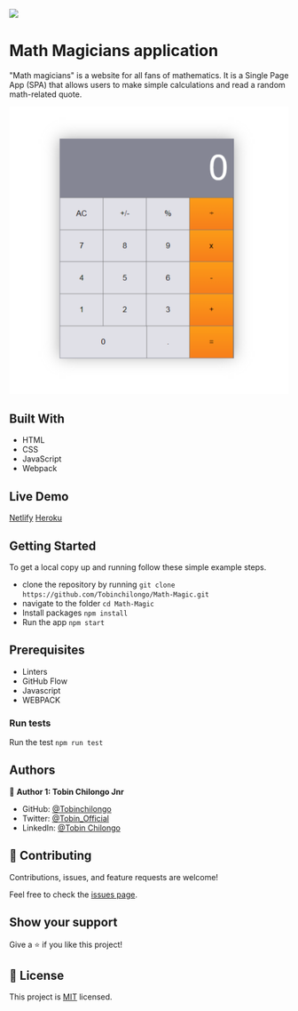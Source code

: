 ![](https://img.shields.io/badge/Microverse-blueviolet)

# Math Magicians application


"Math magicians" is a website for all fans of mathematics. It is a Single Page App (SPA) that allows users to make simple calculations and read a random math-related quote.

![screenshot](./images/screenshot.png)

## Built With

- HTML
- CSS
- JavaScript
- Webpack

## Live Demo 

[Netlify](https://math-magician-calculator.netlify.app)
[Heroku](https://mathmagician1.herokuapp.com/)

## Getting Started


To get a local copy up and running follow these simple example steps.


- clone the repository by running
``` git clone https://github.com/Tobinchilongo/Math-Magic.git ```
- navigate to the folder
``` cd Math-Magic ```
- Install packages
``` npm install ```
- Run the app
``` npm start ```


## Prerequisites
- Linters
- GitHub Flow
- Javascript
- WEBPACK

### Run tests
Run the test 
`npm run test`

## Authors

👤 **Author 1: Tobin Chilongo Jnr**
 

- GitHub: [@Tobinchilongo](https://github.com/Tobinchilongo)
- Twitter: [@Tobin_Official](https://twitter.com/Tobin_Official)
- LinkedIn: [@Tobin Chilongo](https://www.linkedin.com/in/tobin-chilongo-a6736415a/)



## 🤝 Contributing

Contributions, issues, and feature requests are welcome!

Feel free to check the [issues page](../../issues/).

## Show your support

Give a ⭐️ if you like this project!


## 📝 License

This project is [MIT](./MIT.md) licensed.
